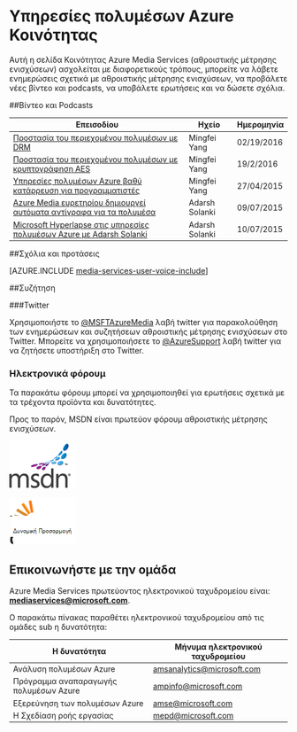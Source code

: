 <properties
    pageTitle="Επισκόπηση της Κοινότητας υπηρεσίες πολυμέσων Azure | Microsoft Azure"
    description="Αυτή η σελίδα Κοινότητας Azure Media Services (αθροιστικής μέτρησης ενισχύσεων) ασχολείται με διαφορετικούς τρόπους, μπορείτε να λάβετε ενημερώσεις σχετικά με αθροιστικής μέτρησης ενισχύσεων, να δείτε νέα βίντεο και podcasts, να υποβάλετε ερωτήσεις και να δώσετε σχόλια. "
    services="media-services"
    documentationCenter=""
    authors="juliako"
    manager="erikre"
    editor=""/>

<tags
    ms.service="media-services"
    ms.workload="media"
    ms.tgt_pltfrm="na"
    ms.devlang="dotnet"
    ms.topic="article"
    ms.date="09/26/2016"  
    ms.author="juliako"/>

# <a name="azure-media-services-community"></a>Υπηρεσίες πολυμέσων Azure Κοινότητας  

Αυτή η σελίδα Κοινότητας Azure Media Services (αθροιστικής μέτρησης ενισχύσεων) ασχολείται με διαφορετικούς τρόπους, μπορείτε να λάβετε ενημερώσεις σχετικά με αθροιστικής μέτρησης ενισχύσεων, να προβάλετε νέες βίντεο και podcasts, να υποβάλετε ερωτήσεις και να δώσετε σχόλια.   

##<a name="videos-and-podcasts"></a>Βίντεο και Podcasts

Επεισοδίου|Ηχείο|Ημερομηνία
---|---|---
[Προστασία του περιεχομένου πολυμέσων με DRM](https://azure.microsoft.com/documentation/videos/azurefridayprotectingyourmediacontentdrm/)|Mingfei Yang|02/19/2016
[Προστασία του περιεχομένου πολυμέσων με κρυπτογράφηση AES](https://azure.microsoft.com/documentation/videos/azure-media-services-protecting-your-media-content-with-aes-encryption/)|Mingfei Yang|19/2/2016
[Υπηρεσίες πολυμέσων Azure βαθύ κατάρρευση για προγραμματιστές](https://azure.microsoft.com/documentation/videos/build-2015-azure-media-services-developer-deep-dive/)|Mingfei Yang|27/04/2015
[Azure Media ευρετηρίου δημιουργεί αυτόματα αντίγραφα για τα πολυμέσα](https://azure.microsoft.com/documentation/videos/azure-media-indexer-autoatically-creates-transcripts-for-your-media-with-adarsh-solanki/)|Adarsh Solanki|09/07/2015
[Microsoft Hyperlapse στις υπηρεσίες πολυμέσων Azure με Adarsh Solanki](https://azure.microsoft.com/documentation/videos/microsoft-hyperlapse-in-azure-media-services-with-adarsh-solanki/)|Adarsh Solanki|10/07/2015

##<a name="provide-feedback-and-make-suggestions"></a>Σχόλια και προτάσεις

[AZURE.INCLUDE [media-services-user-voice-include](../../includes/media-services-user-voice-include.md)]

##<a name="discussion"></a>Συζήτηση

###<a name="twitter"></a>Twitter

Χρησιμοποιήστε το [@MSFTAzureMedia](https://twitter.com/MSFTAzureMedia) λαβή twitter για παρακολούθηση των ενημερώσεων και συζητήσεων αθροιστικής μέτρησης ενισχύσεων στο Twitter. Μπορείτε να χρησιμοποιήσετε το [@AzureSupport](https://twitter.com/azuresupport) λαβή twitter για να ζητήσετε υποστήριξη στο Twitter.  
 
### <a name="online-forums"></a>Ηλεκτρονικά φόρουμ

Τα παρακάτω φόρουμ μπορεί να χρησιμοποιηθεί για ερωτήσεις σχετικά με τα τρέχοντα προϊόντα και δυνατότητες.

Προς το παρόν, MSDN είναι πρωτεύον φόρουμ αθροιστικής μέτρησης ενισχύσεων.

[![MSDN](./media/media-services-community/msdn.png)](https://social.msdn.microsoft.com/forums/azure/home?forum=MediaServices) 

[![StackOverflow](./media/media-services-community/stack-overflow.png)](http://stackoverflow.com/questions/tagged/azure-media-services) 

## <a name="contact-the-team"></a>Επικοινωνήστε με την ομάδα

Azure Media Services πρωτεύοντος ηλεκτρονικού ταχυδρομείου είναι: **mediaservices@microsoft.com**.

Ο παρακάτω πίνακας παραθέτει ηλεκτρονικού ταχυδρομείου από τις ομάδες sub η δυνατότητα:

Η δυνατότητα|Μήνυμα ηλεκτρονικού ταχυδρομείου
---|---
Ανάλυση πολυμέσων Azure|amsanalytics@microsoft.com
Πρόγραμμα αναπαραγωγής πολυμέσων Azure|ampinfo@microsoft.com 
Εξερεύνηση των πολυμέσων Azure|amse@microsoft.com
Η Σχεδίαση ροής εργασίας|mepd@microsoft.com
